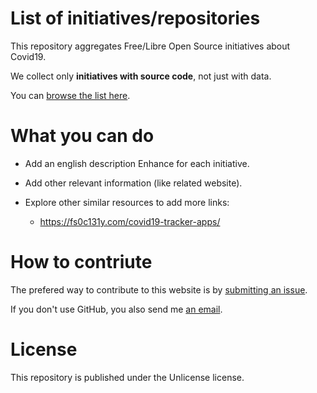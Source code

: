 # List of initiatives/repositories

This repository aggregates Free/Libre Open Source initiatives about Covid19.

We collect only **initiatives with source code**, not just with data.

You can [browse the list here](https://bzg.github.io/covid19-floss-initatives/).

# What you can do

- Add an english description Enhance for each initiative.

- Add other relevant information (like related website).

- Explore other similar resources to add more links:
	- <https://fs0c131y.com/covid19-tracker-apps/>

# How to contriute

The prefered way to contribute to this website is by [submitting an issue](https://github.com/bzg/covid19-floss-initatives/issues/new).

If you don't use GitHub, you also send me [an email](mailto:bzg@bzg.fr).

# License

This repository is published under the Unlicense license.


